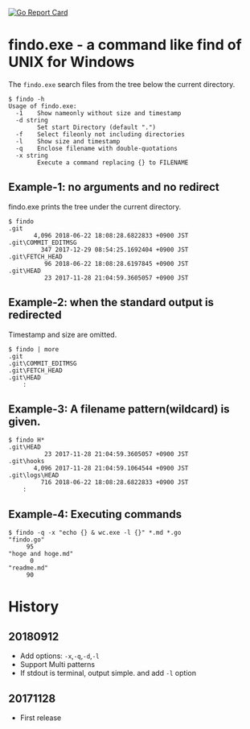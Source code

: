 [![Go Report Card](https://goreportcard.com/badge/github.com/zetamatta/findo)](https://goreportcard.com/report/github.com/zetamatta/findo)

findo.exe - a command like find of UNIX for Windows 
===================================================

The `findo.exe` search files from the tree below the current directory.

```
$ findo -h
Usage of findo.exe:
  -1    Show nameonly without size and timestamp
  -d string
        Set start Directory (default ".")
  -f    Select fileonly not including directories
  -l    Show size and timestamp
  -q    Enclose filename with double-quotations
  -x string
        Execute a command replacing {} to FILENAME
```

Example-1: no arguments and no redirect
-------------------------------------

findo.exe prints the tree under the current directory.

```
$ findo
.git
       4,096 2018-06-22 18:08:28.6822833 +0900 JST
.git\COMMIT_EDITMSG
         347 2017-12-29 08:54:25.1692404 +0900 JST
.git\FETCH_HEAD
          96 2018-06-22 18:08:28.6197845 +0900 JST
.git\HEAD
          23 2017-11-28 21:04:59.3605057 +0900 JST
```

Example-2: when the standard output is redirected
-------------------------------------------------

Timestamp and size are omitted.

```
$ findo | more
.git
.git\COMMIT_EDITMSG
.git\FETCH_HEAD
.git\HEAD
    :
```

Example-3: A filename pattern(wildcard) is given.
---------------------------------------

```
$ findo H*
.git\HEAD
          23 2017-11-28 21:04:59.3605057 +0900 JST
.git\hooks
       4,096 2017-11-28 21:04:59.1064544 +0900 JST
.git\logs\HEAD
         716 2018-06-22 18:08:28.6822833 +0900 JST
    :
```

Example-4: Executing commands
-----------------------------

```
$ findo -q -x "echo {} & wc.exe -l {}" *.md *.go
"findo.go"
     95
"hoge and hoge.md"
      0
"readme.md"
     90
```

History
=======

20180912
--------
- Add options: `-x`,`-q`,`-d`,`-l`
- Support Multi patterns
- If stdout is terminal, output simple. and add `-l` option

20171128
--------
- First release
